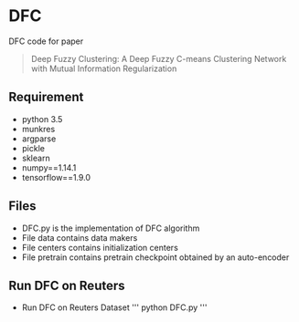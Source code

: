 # DFC
DFC code for paper 
>Deep Fuzzy Clustering: A Deep Fuzzy C-means Clustering Network with Mutual Information Regularization
## Requirement
* python 3.5
* munkres
* argparse
* pickle
* sklearn
* numpy==1.14.1
* tensorflow==1.9.0
## Files
* DFC.py is the implementation of DFC algorithm
* File data contains data makers
* File centers contains initialization centers
* File pretrain contains pretrain checkpoint obtained by an auto-encoder
## Run DFC on Reuters
* Run DFC on Reuters Dataset
'''
python DFC.py
'''

